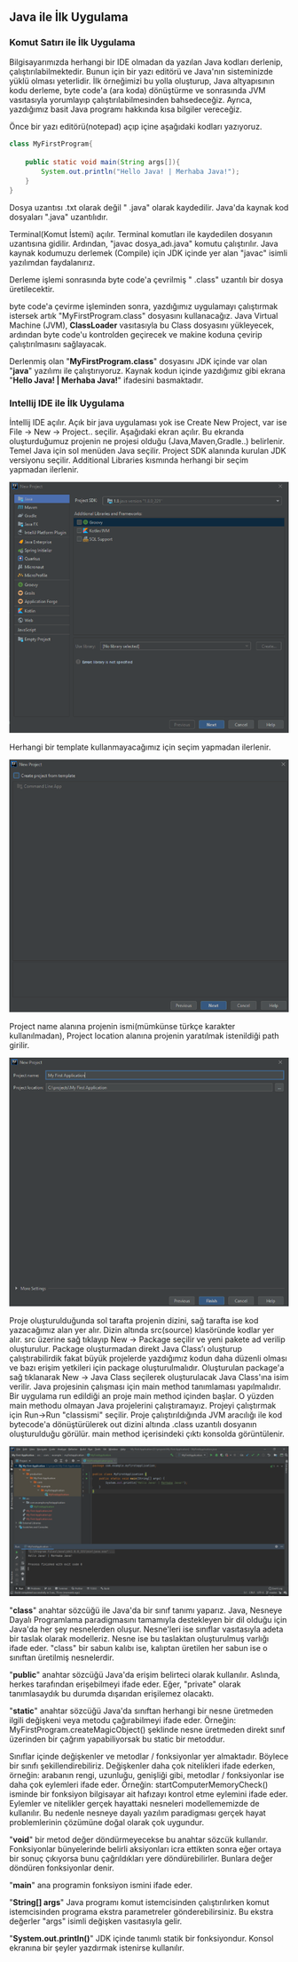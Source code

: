 ## Java ile İlk Uygulama

### Komut Satırı ile İlk Uygulama

Bilgisayarımızda herhangi bir IDE olmadan da yazılan Java kodları derlenip, çalıştırılabilmektedir. Bunun için bir yazı editörü ve Java'nın sisteminizde yüklü olması yeterlidir. İlk örneğimizi bu yolla oluşturup, Java altyapısının kodu derleme, byte code'a (ara koda) dönüştürme ve sonrasında JVM vasıtasıyla yorumlayıp çalıştırılabilmesinden bahsedeceğiz. Ayrıca, yazdığımız basit Java programı hakkında kısa bilgiler vereceğiz.

Önce bir yazı editörü(notepad) açıp içine aşağıdaki kodları yazıyoruz.

```java
class MyFirstProgram{

    public static void main(String args[]){
    	System.out.println("Hello Java! | Merhaba Java!");
    }
}
```

Dosya uzantısı .txt olarak değil " .java" olarak kaydedilir. Java'da kaynak kod dosyaları ".java" uzantılıdır.

Terminal(Komut İstemi) açılır. Terminal komutları ile kaydedilen dosyanın uzantısına gidilir. Ardından, "javac dosya_adı.java" komutu çalıştırılır. Java kaynak kodumuzu derlemek (Compile) için JDK içinde yer alan "javac" isimli yazılımdan faydalanırız.

Derleme işlemi sonrasında byte code'a çevrilmiş " .class" uzantılı bir dosya üretilecektir.

byte code'a çevirme işleminden sonra, yazdığımız uygulamayı çalıştırmak istersek artık "MyFirstProgram.class" dosyasını kullanacağız. Java Virtual Machine (JVM), **ClassLoader** vasıtasıyla bu Class dosyasını yükleyecek, ardından byte code'u kontrolden geçirecek ve makine koduna çevirip çalıştırılmasını sağlayacak.

Derlenmiş olan "**MyFirstProgram.class**" dosyasını JDK içinde var olan "**java**" yazılımı ile çalıştırıyoruz. Kaynak kodun içinde yazdığımız gibi ekrana "**Hello Java! | Merhaba Java!**" ifadesini basmaktadır.

### Intellij IDE ile İlk Uygulama

İntellij IDE açılır. Açık bir java uygulaması yok ise Create New Project, var ise File -> New -> Project.. seçilir. Aşağıdaki ekran açılır. Bu ekranda oluşturduğumuz projenin ne projesi olduğu (Java,Maven,Gradle..) belirlenir. Temel Java için sol menüden Java seçilir. Project SDK alanında kurulan JDK versiyonu seçilir. Additional Libraries kısmında herhangi bir seçim yapmadan ilerlenir.

![](./img/hello_world_4.png)

Herhangi bir template kullanmayacağımız için seçim yapmadan ilerlenir.

![](./img/hello_world_5.png)

Project name alanına projenin ismi(mümkünse türkçe karakter kullanılmadan), Project location alanına projenin yaratılmak istenildiği path girilir.

![](./img/hello_world.png)

Proje oluşturulduğunda sol tarafta projenin dizini, sağ tarafta ise kod yazacağımız alan yer alır. Dizin altında src(source) klasöründe kodlar yer alır. src üzerine sağ tıklayıp New -> Package seçilir ve yeni pakete ad verilip oluşturulur. Package oluşturmadan direkt Java Class’ı oluşturup çalıştırabilirdik fakat büyük projelerde yazdığımız kodun daha düzenli olması ve bazı erişim yetkileri için package oluşturulmalıdır. Oluşturulan package'a sağ tıklanarak New -> Java Class seçilerek oluşturulacak Java Class'ına isim verilir. Java projesinin çalışması için main method tanımlaması yapılmalıdır. Bir uygulama run edildiği an proje main method içinden başlar. O yüzden main methodu olmayan Java projelerini çalıştıramayız. Projeyi çalıştırmak için Run->Run "classismi" seçilir. Proje çalıştırıldığında JVM aracılığı ile kod bytecode'a dönüştürülerek out dizini altında .class uzantılı dosyanın oluşturulduğu görülür. main method içerisindeki çıktı konsolda görüntülenir.

![](./img/hello_world_10.png)

"**class**" anahtar sözcüğü ile Java'da bir sınıf tanımı yaparız. Java, Nesneye Dayalı Programlama paradigmasını tamamıyla destekleyen bir dil olduğu için Java'da her şey nesnelerden oluşur. Nesne'leri ise sınıflar vasıtasıyla adeta bir taslak olarak modelleriz. Nesne ise bu taslaktan oluşturulmuş varlığı ifade eder. "class" bir sabun kalıbı ise, kalıptan üretilen her sabun ise o sınıftan üretilmiş nesnelerdir.

"**public**" anahtar sözcüğü Java'da erişim belirteci olarak kullanılır. Aslında, herkes tarafından erişebilmeyi ifade eder. Eğer, "private" olarak tanımlasaydık bu durumda dışarıdan erişilemez olacaktı.

"**static**" anahtar sözcüğü Java'da sınıftan herhangi bir nesne üretmeden ilgili değişkeni veya metodu çağırabilmeyi ifade eder. Örneğin: MyFirstProgram.createMagicObject() şeklinde nesne üretmeden direkt sınıf üzerinden bir çağrım yapabiliyorsak bu static bir metoddur.

Sınıflar içinde değişkenler ve metodlar / fonksiyonlar yer almaktadır. Böylece bir sınıfı şekillendirebiliriz. Değişkenler daha çok nitelikleri ifade ederken, örneğin: arabanın rengi, uzunluğu, genişliği gibi, metodlar / fonksiyonlar ise daha çok eylemleri ifade eder. Örneğin: startComputerMemoryCheck() isminde bir fonksiyon bilgisayar ait hafızayı kontrol etme eylemini ifade eder. Eylemler ve nitelikler gerçek hayattaki nesneleri modellememizde de kullanılır. Bu nedenle nesneye dayalı yazılım paradigması gerçek hayat problemlerinin çözümüne doğal olarak çok uygundur.

"**void**" bir metod değer döndürmeyecekse bu anahtar sözcük kullanılır. Fonksiyonlar bünyelerinde belirli aksiyonları icra ettikten sonra eğer ortaya bir sonuç çıkıyorsa bunu çağrıldıkları yere döndürebilirler. Bunlara değer döndüren fonksiyonlar denir.

"**main**" ana programin fonksiyon ismini ifade eder.

"**String[] args**" Java programı komut istemcisinden çalıştırılırken komut istemcisinden programa ekstra parametreler gönderebilirsiniz. Bu ekstra değerler "args" isimli değişken vasıtasıyla gelir.

"**System.out.println()**" JDK içinde tanımlı statik bir fonksiyondur. Konsol ekranına bir şeyler yazdırmak istenirse kullanılır.